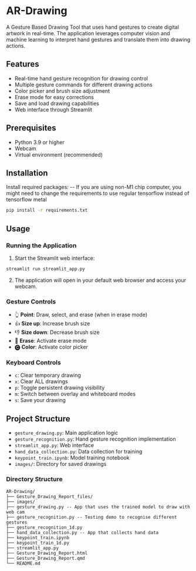 # AR-Drawing

A Gesture Based Drawing Tool that uses hand gestures to create digital artwork in real-time. The application leverages computer vision and machine learning to interpret hand gestures and translate them into drawing actions.

## Features

- Real-time hand gesture recognition for drawing control
- Multiple gesture commands for different drawing actions
- Color picker and brush size adjustment
- Erase mode for easy corrections
- Save and load drawing capabilities
- Web interface through Streamlit

## Prerequisites

- Python 3.9 or higher
- Webcam
- Virtual environment (recommended)

## Installation

Install required packages: 
-- If you are using non-M1 chip computer, you might need to change the requirements to use regular tensorflow instead of tensorflow metal
```bash
pip install -r requirements.txt
```

## Usage

### Running the Application

1. Start the Streamlit web interface:
```bash
streamlit run streamlit_app.py
```

2. The application will open in your default web browser and access your webcam.

### Gesture Controls

- 👆 **Point**: Draw, select, and erase (when in erase mode)
- 👍 **Size up**: Increase brush size
- 👎 **Size down**: Decrease brush size
- 🤚 **Erase**: Activate erase mode
- 🅒 **Color**: Activate color picker

### Keyboard Controls

- `c`: Clear temporary drawing
- `x`: Clear ALL drawings
- `p`: Toggle persistent drawing visibility
- `m`: Switch between overlay and whiteboard modes
- `s`: Save your drawing

## Project Structure

- `gesture_drawing.py`: Main application logic
- `gesture_recognition.py`: Hand gesture recognition implementation
- `streamlit_app.py`: Web interface
- `hand_data_collection.py`: Data collection for training
- `keypoint_train.ipynb`: Model training notebook
- `images/`: Directory for saved drawings

### Directory Structure
```
AR-Drawing/
├── Gesture_Drawing_Report_files/
├── images/
├── gesture_drawing.py -- App that uses the trained model to draw with web cam
├── gesture_recognition.py -- Testing demo to recognise different gestures
├── gesture_recognition_1d.py
├── hand_data_collection.py -- App that collects hand data
├── keypoint_train.ipynb
├── keypoint_train_1d.py
├── streamlit_app.py
├── Gesture_Drawing_Report.html
├── Gesture_Drawing_Report.qmd
└── README.md
```

